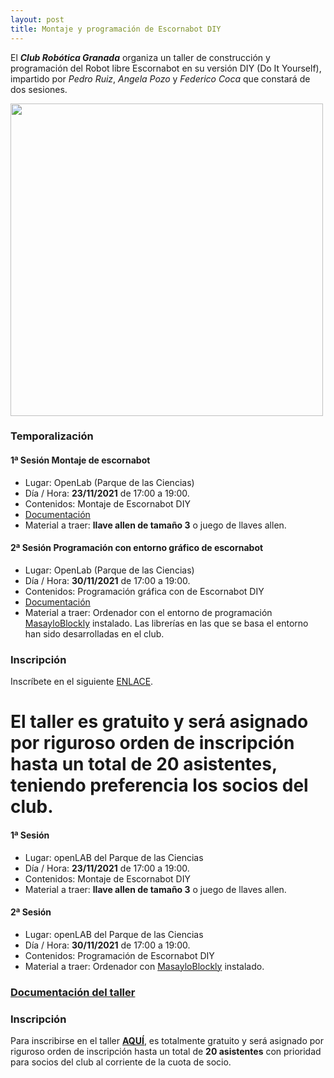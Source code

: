 ```yaml
---
layout: post
title: Montaje y programación de Escornabot DIY
---
```


El ***Club Robótica Granada*** organiza un taller de construcción y programación del Robot libre Escornabot en su versión DIY (Do It Yourself), impartido por *Pedro Ruiz*, *Angela Pozo* y *Federico Coca* que constará de dos sesiones.

<img src="http://clubroboticagranada.github.io/images/escornabot_diy.jpg" width="500" />

### Temporalización ###
#### 1ª Sesión Montaje de escornabot ####
* Lugar: OpenLab (Parque de las Ciencias)
* Día / Hora: **23/11/2021** de 17:00 a 19:00.
* Contenidos: Montaje de Escornabot DIY
* [Documentación](https://github.com/pedroruizf/taller_escornabot)
* Material a traer: **llave allen de tamaño 3** o juego de llaves allen.

#### 2ª Sesión Programación con entorno gráfico de escornabot ####
* Lugar: OpenLab (Parque de las Ciencias)
* Día / Hora: **30/11/2021** de 17:00 a 19:00.
* Contenidos: Programación gráfica con de Escornabot DIY
* [Documentación](https://0yleuksmjpt1xz8uqekjjw-on.drv.tw/programar_escornabot/)
* Material a traer: Ordenador con el entorno de programación [MasayloBlockly](https://github.com/agomezgar/masayloBlockly/releases/tag/v1.1.7) instalado. Las librerías en las que se basa el entorno han sido desarrolladas en el club.

### Inscripción ###
Inscríbete en el siguiente [ENLACE](https://forms.gle/aPPpBiL9Pz1aSgnE7).

El taller es gratuito y será asignado por riguroso orden de inscripción hasta un total de **20 asistentes**, teniendo preferencia los **socios del club.**
=======
#### 1ª Sesión ####
* Lugar: openLAB del Parque de las Ciencias
* Día / Hora: **23/11/2021** de 17:00 a 19:00.
* Contenidos: Montaje de Escornabot DIY
* Material a traer: **llave allen de tamaño 3** o juego de llaves allen.

#### 2ª Sesión ####
* Lugar: openLAB del Parque de las Ciencias
* Día / Hora: **30/11/2021** de 17:00 a 19:00.
* Contenidos: Programación de Escornabot DIY
* Material a traer: Ordenador con [MasayloBlockly](https://github.com/agomezgar/masayloBlockly/releases) instalado.

### [Documentación del taller](https://github.com/pedroruizf/taller_escornabot) ###

### Inscripción ###
Para inscribirse en el taller [**AQUÍ**](https://forms.gle/aPPpBiL9Pz1aSgnE7), es totalmente gratuito y será asignado por riguroso orden de inscripción hasta un total de **20 asistentes** con prioridad para socios del club al corriente de la cuota de socio.
